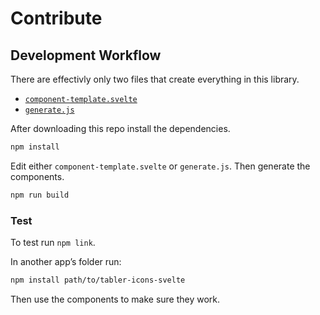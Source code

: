 # Contribute

## Development Workflow

There are effectivly only two files that create everything in this library.

-   [`component-template.svelte`](scripts/component-template.svelte)
-   [`generate.js`](scripts/generate.js)

After downloading this repo install the dependencies.

```sh
npm install
```

Edit either `component-template.svelte` or `generate.js`. Then generate the components.

```sh
npm run build
```

### Test

To test run `npm link`.

In another app’s folder run:

```sh
npm install path/to/tabler-icons-svelte
```

Then use the components to make sure they work.
